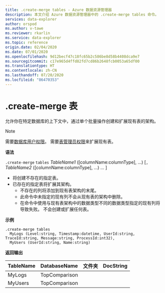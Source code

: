 ```yaml
---
title: .create-merge tables - Azure 数据资源管理器
description: 本文介绍 Azure 数据资源管理器中的 .create-merge tables 命令。
services: data-explorer
author: orspod
ms.author: v-tawe
ms.reviewer: rkarlin
ms.service: data-explorer
ms.topic: reference
origin.date: 02/04/2020
ms.date: 07/01/2020
ms.openlocfilehash: 9d12becf47c18fc65b2c586be8d58b4408dca9e7
ms.sourcegitcommit: c17e965d4ffd82fd7cd86b2648fcb0053a65df00
ms.translationtype: HT
ms.contentlocale: zh-CN
ms.lasthandoff: 07/20/2020
ms.locfileid: "86470353"
---
```

# <a name="create-merge-tables"></a>.create-merge 表

允许你在特定数据库的上下文中，通过单个批量操作创建和扩展现有表的架构。

> [!NOTE]
> 需要[数据库用户权限](../management/access-control/role-based-authorization.md)。
> 需要[表管理员权限](../management/access-control/role-based-authorization.md)来扩展现有表。

**语法**

`.create-merge` `tables` _TableName1_ ([columnName:columnType], ...) [`,` _TableName2_ ([columnName:columnType], ...) ... ]

- 将创建不存在的指定表。
- 已存在的指定表将扩展其架构。
  - 不存在的列将添加到现有表架构的末尾。
  - 此命令中未指定的现有列不会从现有表的架构中删除。
  - 在命令中使用与现有表架构中的数据类型不同的数据类型指定的现有列将导致失败。 不会创建或扩展任何表。

**示例**

```kusto
.create-merge tables
  MyLogs (Level:string, Timestamp:datetime, UserId:string, TraceId:string, Message:string, ProcessId:int32),
  MyUsers (UserId:string, Name:string)
```

**返回输出**

| TableName | DatabaseName  | 文件夹 | DocString |
| --------- | ------------- | ------ | --------- |
| MyLogs    | TopComparison |        |           |
| MyUsers   | TopComparison |        |           |
